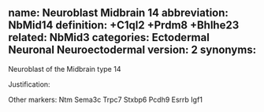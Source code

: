 name: Neuroblast Midbrain 14
abbreviation: NbMid14
definition: +C1ql2 +Prdm8 +Bhlhe23
related: NbMid3
categories: Ectodermal Neuronal Neuroectodermal
version: 2
synonyms:
---

Neuroblast of the Midbrain type 14

Justification:

Other markers:
Ntm
Sema3c
Trpc7
Stxbp6
Pcdh9
Esrrb
Igf1
